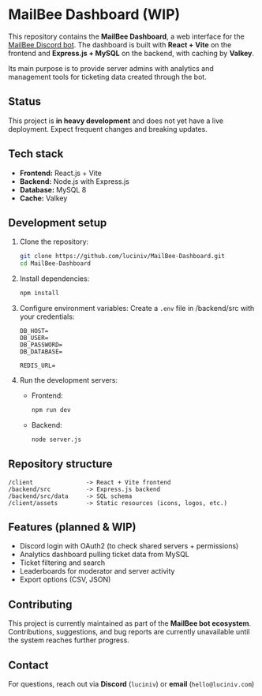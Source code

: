 # MailBee Dashboard (WIP)

This repository contains the **MailBee Dashboard**, a web interface for the [MailBee Discord bot](https://github.com/luciniv/MailBee).
The dashboard is built with **React + Vite** on the frontend and **Express.js + MySQL** on the backend, with caching by **Valkey**.

Its main purpose is to provide server admins with analytics and management tools for ticketing data created through the bot.

## Status

This project is **in heavy development** and does not yet have a live deployment. Expect frequent changes and breaking updates.


## Tech stack

- **Frontend:** React.js + Vite
- **Backend:** Node.js with Express.js
- **Database:** MySQL 8
- **Cache:** Valkey

## Development setup

1. Clone the repository:
   ```bash
   git clone https://github.com/luciniv/MailBee-Dashboard.git
   cd MailBee-Dashboard
   ```

2. Install dependencies:
   ```bash
   npm install
   ```

3. Configure environment variables:
   Create a `.env` file in /backend/src with your credentials:
   ```
   DB_HOST=
   DB_USER=
   DB_PASSWORD=
   DB_DATABASE=

   REDIS_URL=
   ```

4. Run the development servers:

   * Frontend:
     ```bash
     npm run dev
     ```
   * Backend:
     ```bash
     node server.js
     ```

## Repository structure

```
/client               -> React + Vite frontend
/backend/src          -> Express.js backend
/backend/src/data     -> SQL schema
/client/assets        -> Static resources (icons, logos, etc.)
```

## Features (planned & WIP)

* Discord login with OAuth2 (to check shared servers + permissions)
* Analytics dashboard pulling ticket data from MySQL
* Ticket filtering and search
* Leaderboards for moderator and server activity
* Export options (CSV, JSON)

## Contributing

This project is currently maintained as part of the **MailBee bot ecosystem**.
Contributions, suggestions, and bug reports are currently unavailable until the system reaches further progress.

## Contact

For questions, reach out via **Discord** (`luciniv`) or **email** (`hello@luciniv.com`)
